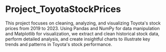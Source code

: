 # Project_ToyotaStockPrices
This project focuses on cleaning, analyzing, and visualizing Toyota's stock prices from 2019 to 2023. Using Pandas and NumPy for data manipulation and Matplotlib for visualization, we extract and clean historical stock data, perform detailed analysis, and create insightful charts to illustrate key trends and patterns in Toyota's stock performance.
